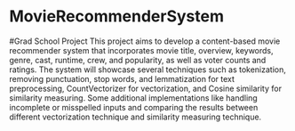 # MovieRecommenderSystem
#Grad School Project
This project aims to develop a content-based movie recommender system that incorporates movie title, overview, keywords, genre, cast, runtime, crew, and popularity, as well as voter counts and ratings. The system will showcase several techniques such as tokenization, removing punctuation, stop words, and lemmatization for text preprocessing, CountVectorizer for vectorization, and Cosine similarity for similarity measuring. Some additional implementations like handling incomplete or misspelled inputs and comparing the results between different vectorization technique and similarity measuring technique.
